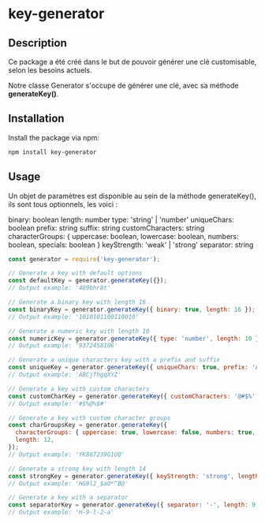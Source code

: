 # key-generator

## Description

Ce package a été créé dans le but de pouvoir générer une clé customisable, selon les besoins actuels.

Notre classe Generator s'occupe de générer une clé, avec sa méthode __generateKey()__.

## Installation

Install the package via npm:

```bash
npm install key-generator
```

## Usage

Un objet de paramètres est disponible au sein de la méthode generateKey(), ils sont tous optionnels, les voici :

binary: boolean
length: number
type: 'string' | 'number'
uniqueChars: boolean
prefix: string
suffix: string
customCharacters: string
characterGroups: { uppercase: boolean, lowercase: boolean, numbers: boolean, specials: boolean }
keyStrength: 'weak' | 'strong'
separator: string

```js
const generator = require('key-generator');

// Generate a key with default options
const defaultKey = generator.generateKey({});
// Output example: '489bhr8t'

// Generate a binary key with length 16
const binaryKey = generator.generateKey({ binary: true, length: 16 });
// Output example: '1010101100110010'

// Generate a numeric key with length 10
const numericKey = generator.generateKey({ type: 'number', length: 10 });
// Output example: '9372458106'

// Generate a unique characters key with a prefix and suffix
const uniqueKey = generator.generateKey({ uniqueChars: true, prefix: 'ABC', suffix: 'XYZ' });
// Output example: 'ABCjfhgqXYZ'

// Generate a key with custom characters
const customCharKey = generator.generateKey({ customCharacters: '@#$%', length: 8 });
// Output example: '#$%@%$#'

// Generate a key with custom character groups
const charGroupsKey = generator.generateKey({
  characterGroups: { uppercase: true, lowercase: false, numbers: true, specials: false },
  length: 12,
});
// Output example: 'YK867239G1UQ'

// Generate a strong key with length 14
const strongKey = generator.generateKey({ keyStrength: 'strong', length: 14 });
// Output example: 'H&9l2_$aO*^B@'

// Generate a key with a separator
const separatorKey = generator.generateKey({ separator: '-', length: 9 });
// Output example: 'H-9-l-2-a'
```
